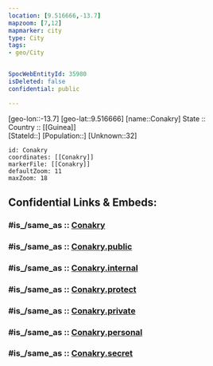 ```yaml
---
location: [9.516666,-13.7] 
mapzoom: [7,12] 
mapmarker: city 
type: City
tags:
- geo/City


SpocWebEntityId: 35980
isDeleted: false
confidential: public

---
```

[geo-lon::-13.7] 
[geo-lat::9.516666] 
[name::Conakry] 
State ::  
Country :: [[Guinea]]  
[StateId::] 
[Population::] 
[Unknown::32] 


```leaflet
id: Conakry
coordinates: [[Conakry]] 
markerFile: [[Conakry]] 
defaultZoom: 11 
maxZoom: 18
```


## Confidential Links & Embeds: 

### #is_/same_as :: [Conakry](/_Standards/Earth/Continent/Africa/Africa~West/Guinea/Regions~Guinea/Conakry-Region/counties~Conakry/Conakry/City/Conakry.md) 

### #is_/same_as :: [Conakry.public](/_public/Earth/Continent/Africa/Africa~West/Guinea/Regions~Guinea/Conakry-Region/counties~Conakry/Conakry/City/Conakry.public.md) 

### #is_/same_as :: [Conakry.internal](/_internal/Earth/Continent/Africa/Africa~West/Guinea/Regions~Guinea/Conakry-Region/counties~Conakry/Conakry/City/Conakry.internal.md) 

### #is_/same_as :: [Conakry.protect](/_protect/Earth/Continent/Africa/Africa~West/Guinea/Regions~Guinea/Conakry-Region/counties~Conakry/Conakry/City/Conakry.protect.md) 

### #is_/same_as :: [Conakry.private](/_private/Earth/Continent/Africa/Africa~West/Guinea/Regions~Guinea/Conakry-Region/counties~Conakry/Conakry/City/Conakry.private.md) 

### #is_/same_as :: [Conakry.personal](/_personal/Earth/Continent/Africa/Africa~West/Guinea/Regions~Guinea/Conakry-Region/counties~Conakry/Conakry/City/Conakry.personal.md) 

### #is_/same_as :: [Conakry.secret](/_secret/Earth/Continent/Africa/Africa~West/Guinea/Regions~Guinea/Conakry-Region/counties~Conakry/Conakry/City/Conakry.secret.md)

